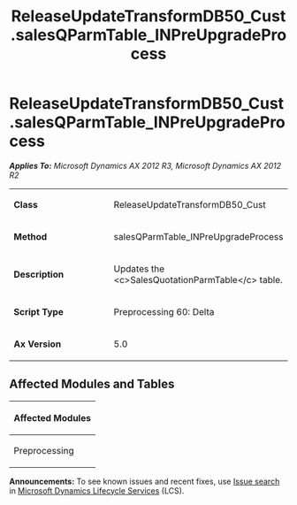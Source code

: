 ﻿---
title: ReleaseUpdateTransformDB50_Cust.salesQParmTable_INPreUpgradeProcess
TOCTitle: ReleaseUpdateTransformDB50_Cust.salesQParmTable_INPreUpgradeProcess
ms:assetid: f1eb4e8c-e757-8c36-5606-0c8c651e37b1
ms:mtpsurl: https://msdn.microsoft.com/en-us/library/JJ737462(v=AX.60)
ms:contentKeyID: 49712155
ms.date: 05/18/2015
mtps_version: v=AX.60
---

# ReleaseUpdateTransformDB50\_Cust.salesQParmTable\_INPreUpgradeProcess 


_**Applies To:** Microsoft Dynamics AX 2012 R3, Microsoft Dynamics AX 2012 R2_

<table>
<colgroup>
<col style="width: 50%" />
<col style="width: 50%" />
</colgroup>
<tbody>
<tr class="odd">
<td><p><strong>Class</strong></p></td>
<td><p>ReleaseUpdateTransformDB50_Cust</p></td>
</tr>
<tr class="even">
<td><p><strong>Method</strong></p></td>
<td><p>salesQParmTable_INPreUpgradeProcess</p></td>
</tr>
<tr class="odd">
<td><p><strong>Description</strong></p></td>
<td><p>Updates the &lt;c&gt;SalesQuotationParmTable&lt;/c&gt; table.</p></td>
</tr>
<tr class="even">
<td><p><strong>Script Type</strong></p></td>
<td><p>Preprocessing 60: Delta</p></td>
</tr>
<tr class="odd">
<td><p><strong>Ax Version</strong></p></td>
<td><p>5.0</p></td>
</tr>
</tbody>
</table>


## Affected Modules and Tables

<table>
<colgroup>
<col style="width: 100%" />
</colgroup>
<thead>
<tr class="header">
<th><p>Affected Modules</p></th>
</tr>
</thead>
<tbody>
<tr class="odd">
<td><p>Preprocessing</p></td>
</tr>
</tbody>
</table>

  
**Announcements:** To see known issues and recent fixes, use [Issue search](http://go.microsoft.com/fwlink/?linkid=389258) in [Microsoft Dynamics Lifecycle Services](http://go.microsoft.com/fwlink/?linkid=306505) (LCS).


